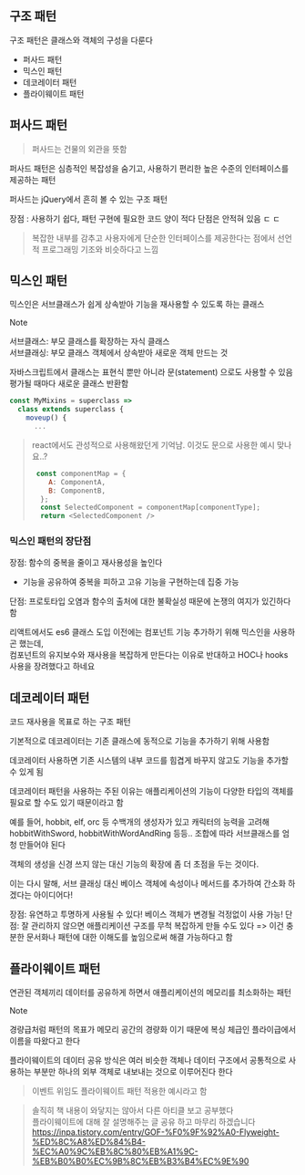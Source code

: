 ## 구조 패턴 
구조 패턴은 클래스와 객체의 구성을 다룬다
- 퍼사드 패턴
- 믹스인 패턴
- 데코레이터 패턴
- 플라이웨이트 패턴

## 퍼사드 패턴
> 퍼사드는 건물의 외관을 뜻함

퍼사드 패턴은 심층적인 복잡성을 숨기고, 사용하기 편리한 높은 수준의 인터페이스를 제공하는 패턴

퍼사드는 jQuery에서 흔히 볼 수 있는 구조 패턴

장점 : 사용하기 쉽다, 패턴 구현에 필요한 코드 양이 적다
단점은 안적혀 있음 ㄷ ㄷ

> 복잡한 내부를 감추고 사용자에게 단순한 인터페이스를 제공한다는 점에서 선언적 프로그래밍 기조와 비슷하다고 느낌


## 믹스인 패턴
믹스인은 서브클래스가 쉽게 상속받아 기능을 재사용할 수 있도록 하는 클래스

> [!NOTE]  
> 서브클래스: 부모 클래스를 확장하는 자식 클래스   
> 서브클래싱: 부모 클래스 객체에서 상속받아 새로운 객체 만드는 것


자바스크립트에서 클래스는 표현식 뿐만 아니라 문(statement) 으로도 사용할 수 있음
평가될 때마다 새로운 클래스 반환함

```js
const MyMixins = superclass =>
  class extends superclass {
    moveup() {
      ...
```

> react에서도 관성적으로 사용해왔던게 기억남. 이것도 문으로 사용한 예시 맞나요..?
> ```js
>  const componentMap = {
>     A: ComponentA,
>     B: ComponentB,
>   };
>   const SelectedComponent = componentMap[componentType];
>   return <SelectedComponent />
> ```

### 믹스인 패턴의 장단점
장점: 함수의 중복을 줄이고 재사용성을 높인다
  - 기능을 공유하여 중복을 피하고 고유 기능을 구현하는데 집중 가능

단점: 프로토타입 오염과 함수의 출처에 대한 불확실성 때문에 논쟁의 여지가 있긴하다 함

리액트에서도 es6 클래스 도입 이전에는 컴포넌트 기능 추가하기 위해 믹스인을 사용하곤 했는데,   
컴포넌트의 유지보수와 재사용을 복잡하게 만든다는 이유로 반대하고 HOC나 hooks 사용을 장려했다고 하네요

## 데코레이터 패턴
코드 재사용을 목표로 하는 구조 패턴

기본적으로 데코레이터는 기존 클래스에 동적으로 기능을 추가하기 위해 사용함

데코레이터 사용하면 기존 시스템의 내부 코드를 힘겹게 바꾸지 않고도 기능을 추가할 수 있게 됨

데코레이터 패턴을 사용하는 주된 이유는 애플리케이션의 기능이 다양한 타입의 객체를 필요로 할 수도 있기 때문이라고 함

예를 들어, hobbit, elf, orc 등 수백개의 생성자가 있고 캐릭터의 능력을 고려해 hobbitWithSword, hobbitWithWordAndRing 등등.. 조합에 따라 서브클래스를 엄청 만들어야 된다

객체의 생성을 신경 쓰지 않는 대신 기능의 확장에 좀 더 초점을 두는 것이다.

이는 다시 말해, 서브 클래싱 대신 베이스 객체에 속성이나 메서드를 추가하여 간소화 하겠다는 아이디어다!

장점: 유연하고 투명하게 사용될 수 있다!  베이스 객체가 변경될 걱정없이 사용 가능!
단점: 잘 관리하지 않으면 애플리케이션 구조를 무척 복잡하게 만들 수도 있다 => 이건 충분한 문서화나 패턴에 대한 이해도를 높임으로써 해결 가능하다고 함

## 플라이웨이트 패턴
연관된 객체끼리 데이터를 공유하게 하면서 애플리케이션의 메모리를 최소화하는 패턴

> [!NOTE]  
> 경량급처럼 패턴의 목표가 메모리 공간의 경량화 이기 때문에 복싱 체급인 플라이급에서 이름을 따왔다고 한다

플라이웨이트의 데이터 공유 방식은 여러 비슷한 객체나 데이터 구조에서 공통적으로 사용하는 부분만 하나의 외부 객체로 내보내는 것으로 이루어진다 한다

> 이벤트 위임도 플라이웨이트 패턴 적용한 예시라고 함

> 솔직히 책 내용이 와닿지는 않아서 다른 아티클 보고 공부했다   
> 플라이웨이트에 대해 잘 설명해주는 글 공유 하고 마무리 하겠습니다   
> https://inpa.tistory.com/entry/GOF-%F0%9F%92%A0-Flyweight-%ED%8C%A8%ED%84%B4-%EC%A0%9C%EB%8C%80%EB%A1%9C-%EB%B0%B0%EC%9B%8C%EB%B3%B4%EC%9E%90
